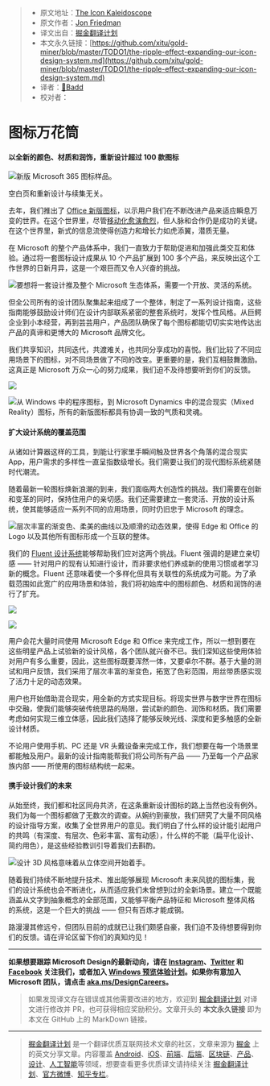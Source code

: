 > * 原文地址：[The Icon Kaleidoscope](https://medium.com/microsoft-design/the-ripple-effect-expanding-our-icon-design-system-74b4d916b7a4)
> * 原文作者：[Jon Friedman](https://medium.com/@designjon)
> * 译文出自：[掘金翻译计划](https://github.com/xitu/gold-miner)
> * 本文永久链接：[https://github.com/xitu/gold-miner/blob/master/TODO1/the-ripple-effect-expanding-our-icon-design-system.md](https://github.com/xitu/gold-miner/blob/master/TODO1/the-ripple-effect-expanding-our-icon-design-system.md)
> * 译者：[👊Badd](https://juejin.im/user/5b0f6d4b6fb9a009e405dda1)
> * 校对者：

# 图标万花筒

#### 以全新的颜色、材质和润饰，重新设计超过 100 款图标

![新版 Microsoft 365 图标样品。](https://cdn-images-1.medium.com/max/6400/1*YTjMo-ISSffSy98XbJNiyQ.png)

空白页和重新设计与续集无关。

去年，我们推出了 [Office 新版图标](https://medium.com/microsoft-design/redesigning-the-office-app-icons-to-embrace-a-new-world-of-work-91d72608ee8f?source=friends_link&sk=499905fb0d5a65d594aab35201debf40)，以示用户我们在不断改进产品来适应瞬息万变的世界。在这个世界里，尽管[移动化愈演愈烈](https://medium.com/microsoft-design/microsoft365mobile-3b5b7782152c?source=friends_link&sk=6f3168beb86bf945f6c512fc38c03aad)，但人脉和合作仍是成功的关键。在这个世界里，新式的信息流使得创造力和增长力如虎添翼，潜质无量。

在 Microsoft 的整个产品体系中，我们一直致力于帮助促进和加强此类交互和体验。通过将一套图标设计成果从 10 个产品扩展到 100 多个产品，来反映出这个工作世界的日新月异，这是一个艰巨而又令人兴奋的挑战。

![要想将一套设计推及整个 Microsoft 生态体系，需要一个开放、灵活的系统。](https://cdn-images-1.medium.com/max/4800/1*PwcHt8KDe8R3zlVV1KkaFw.png)

但全公司所有的设计团队聚集起来组成了一个整体，制定了一系列设计指南，这些指南能够鼓励设计师们在设计内部联系紧密的整套系统时，发挥个性风格。从巨鳄企业到小本经营，再到芸芸用户，产品团队确保了每个图标都能切切实实地传达出产品的真谛和更博大的 Microsoft 品牌文化。

我们共享知识，共同迭代，共渡难关，也共同分享成功的喜悦。我们比较了不同应用场景下的图标，对不同场景做了不同的改变。更重要的是，我们互相鼓舞激励。这真正是 Microsoft 万众一心的努力成果，我们迫不及待想要听到你们的反馈。

![](https://cdn-images-1.medium.com/max/4800/1*c054Q1I8PoNJoBycan9a6A.png)

![从 Windows 中的程序图标，到 Microsoft Dynamics 中的混合现实（Mixed Reality）图标，所有的新版图标都具有协调一致的气质和灵魂。](https://cdn-images-1.medium.com/max/2650/1*ub0SwM59a-Ddzpce96wyXA.png)

#### 扩大设计系统的覆盖范围

从诸如计算器这样的工具，到能让行家里手瞬间触及世界各个角落的混合现实 App，用户需求的多样性一直呈指数级增长。我们需要让我们的现代图标系统紧随时代潮流。

随着最新一轮图标焕新浪潮的到来，我们面临两大创造性的挑战。我们需要在创新和变革的同时，保持住用户的亲切感。我们还需要建立一套灵活、开放的设计系统，使其能够适应一系列不同的应用场景，同时仍旧忠于 Microsoft 的理念。

![层次丰富的渐变色、柔美的曲线以及顺滑的动态效果，使得 Edge 和 Office 的 Logo 以及其他所有图标形成一个互联的整体。](https://cdn-images-1.medium.com/max/4800/1*GFsUW-8bX2RDds_uW0MWVA.png)

我们的 [Fluent 设计系统](https://medium.com/microsoft-design/evolving-the-microsoft-fluent-design-system-9b37fb890c82?source=friends_link&sk=056e4f7cdd2085c3ec9a872846b84787)能够帮助我们应对这两个挑战。Fluent 强调的是建立亲切感 —— 针对用户的现有认知进行设计，而非要求他们养成新的使用习惯或者学习新的概念。Fluent 还意味着使一个多样化但具有关联性的系统成为可能。为了承载范围如此宽广的应用场景和体验，我们将初始库中的图标颜色、材质和润饰的进行了扩充。

![](https://cdn-images-1.medium.com/max/4800/1*h0A8hdtAAOb1kcTVWaD6eQ.png)

![](https://cdn-images-1.medium.com/max/4800/1*sDUl3QqhtUgdzaKIWVTR3g.png)

用户会花大量时间使用 Microsoft Edge 和 Office 来完成工作，所以一想到要在这些明星产品上试验新的设计风格，各个团队就兴奋不已。我们深知这些使用体验对用户有多么重要，因此，这些图标既要浑然一体，又要卓尔不群。基于大量的测试和用户反馈，我们采用了层次丰富的渐变色，拓宽了色彩范围，用丝带质感实现了活力十足的动态效果。

用户也开始借助混合现实，用全新的方式实现目标。将现实世界与数字世界在图标中交融，使我们能够突破传统思路的局限，尝试新的颜色、润饰和材质。我们需要考虑如何实现三维立体感，因此我们选择了能够反映光线、深度和更多触感的全新设计材质。

不论用户使用手机、PC 还是 VR 头戴设备来完成工作，我们想要在每一个场景里都能触及用户。最新的设计指南能帮我们将公司所有产品 —— 乃至每一个产品家族内部 —— 所使用的图标结构统一起来。

#### 携手设计我们的未来

从始至终，我们都和社区同舟共济，在这条重新设计图标的路上当然也没有例外。我们为每一个图标都做了无数次的调查。从婉约到豪放，我们研究了大量不同风格的设计指导方案，收集了全世界用户的意见。我们明白了什么样的设计能引起用户的共鸣（有深度、有层次、色彩丰富、富有动感），什么样的不能（扁平化设计、简约用色），是这些经验教训引导着我们去斟酌。

![设计 3D 风格意味着从立体空间开始着手。](https://cdn-images-1.medium.com/max/4800/1*RT0pp67flyIsAqhp6Wuk3g.png)

随着我们持续不断地提升技术、推出能够展现 Microsoft 未来风貌的图标集，我们的设计系统也会不断进化，从而适应我们未曾想到过的全新场景。建立一个既能涵盖从文字到抽象概念的全部范围，又能够平衡产品特征和 Microsoft 整体风格的系统，这是一个巨大的挑战 —— 但只有百炼才能成钢。

路漫漫其修远兮，但团队目前的成就已让我们颇感自豪，我们迫不及待想要得到你们的反馈。请在评论区留下你们的真知灼见！

---

**如果想要跟踪 Microsoft Design的最新动向，请在 [Instagram](https://www.instagram.com/microsoft_design/)、[Twitter](http://www.twitter.com/microsoftdesign) 和 [Facebook](http://www.facebook.com/microsoftdesign) 关注我们，或者加入 [Windows 预览体验计划](https://insider.windows.com/)。如果你有意加入 Microsoft 团队，请点击 [aka.ms/DesignCareers](http://aka.ms/designcareers)。**

> 如果发现译文存在错误或其他需要改进的地方，欢迎到 [掘金翻译计划](https://github.com/xitu/gold-miner) 对译文进行修改并 PR，也可获得相应奖励积分。文章开头的 **本文永久链接** 即为本文在 GitHub 上的 MarkDown 链接。

---

> [掘金翻译计划](https://github.com/xitu/gold-miner) 是一个翻译优质互联网技术文章的社区，文章来源为 [掘金](https://juejin.im) 上的英文分享文章。内容覆盖 [Android](https://github.com/xitu/gold-miner#android)、[iOS](https://github.com/xitu/gold-miner#ios)、[前端](https://github.com/xitu/gold-miner#前端)、[后端](https://github.com/xitu/gold-miner#后端)、[区块链](https://github.com/xitu/gold-miner#区块链)、[产品](https://github.com/xitu/gold-miner#产品)、[设计](https://github.com/xitu/gold-miner#设计)、[人工智能](https://github.com/xitu/gold-miner#人工智能)等领域，想要查看更多优质译文请持续关注 [掘金翻译计划](https://github.com/xitu/gold-miner)、[官方微博](http://weibo.com/juejinfanyi)、[知乎专栏](https://zhuanlan.zhihu.com/juejinfanyi)。

